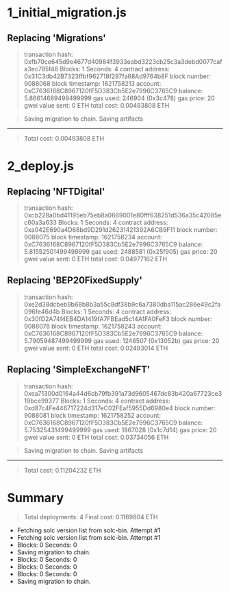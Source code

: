 1_initial_migration.js
======================

   Replacing 'Migrations'
   ----------------------
   > transaction hash:    0xfb70ce645d9e4677d40984f3933eabd3223cb25c3a3debd0077cafa3ec785f46
   > Blocks: 1            Seconds: 4
   > contract address:    0x31C3db42B7323ffbf962718f297fa68Ad9764b8F
   > block number:        9088068
   > block timestamp:     1621758213
   > account:             0xC7636168C8967120fF5D383Cb5E2e7996C3765C9
   > balance:             5.86614689499499999
   > gas used:            246904 (0x3c478)
   > gas price:           20 gwei
   > value sent:          0 ETH
   > total cost:          0.00493808 ETH


   > Saving migration to chain.
   > Saving artifacts
   -------------------------------------
   > Total cost:          0.00493808 ETH


2_deploy.js
===========

   Replacing 'NFTDigital'
   ----------------------
   > transaction hash:    0xcb228a0bd41195eb75eb8a0669001e80fff638251d536a35c42085ec60a3a633
   > Blocks: 1            Seconds: 4
   > contract address:    0xa042E690a4D68bd9D291d26231421392A6CB9F11
   > block number:        9088075
   > block timestamp:     1621758234
   > account:             0xC7636168C8967120fF5D383Cb5E2e7996C3765C9
   > balance:             5.81552501499499999
   > gas used:            2488581 (0x25f905)
   > gas price:           20 gwei
   > value sent:          0 ETH
   > total cost:          0.04977162 ETH


   Replacing 'BEP20FixedSupply'
   ----------------------------
   > transaction hash:    0xe2d38dcbeb9b68b8b3a55c8df38b9c6a7380dba115ac286e49c2fa096fe46d4b
   > Blocks: 1            Seconds: 4
   > contract address:    0x30fD2A74f4EB4DA1419fA7FBEad5c14A1FA0FeF3
   > block number:        9088078
   > block timestamp:     1621758243
   > account:             0xC7636168C8967120fF5D383Cb5E2e7996C3765C9
   > balance:             5.79059487499499999
   > gas used:            1246507 (0x13052b)
   > gas price:           20 gwei
   > value sent:          0 ETH
   > total cost:          0.02493014 ETH


   Replacing 'SimpleExchangeNFT'
   -----------------------------
   > transaction hash:    0xea71300d0164a44d6cb79fb391a73d9605467dc83b420a67723ce319bce99377
   > Blocks: 1            Seconds: 4
   > contract address:    0xd87c4Fe446717224d317eC02FEaf5955Dd6980e4
   > block number:        9088081
   > block timestamp:     1621758252
   > account:             0xC7636168C8967120fF5D383Cb5E2e7996C3765C9
   > balance:             5.75325431499499999
   > gas used:            1867028 (0x1c7d14)
   > gas price:           20 gwei
   > value sent:          0 ETH
   > total cost:          0.03734056 ETH


   > Saving migration to chain.
   > Saving artifacts
   -------------------------------------
   > Total cost:          0.11204232 ETH


Summary
=======
> Total deployments:   4
> Final cost:          0.1169804 ETH


- Fetching solc version list from solc-bin. Attempt #1
- Fetching solc version list from solc-bin. Attempt #1
- Blocks: 0            Seconds: 0
- Saving migration to chain.
- Blocks: 0            Seconds: 0
- Blocks: 0            Seconds: 0
- Blocks: 0            Seconds: 0
- Saving migration to chain.